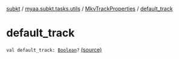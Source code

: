 [subkt](../../index.md) / [myaa.subkt.tasks.utils](../index.md) / [MkvTrackProperties](index.md) / [default_track](./default_track.md)

# default_track

`val default_track: `[`Boolean`](https://kotlinlang.org/api/latest/jvm/stdlib/kotlin/-boolean/index.html)`?` [(source)](https://github.com/Myaamori/SubKt/blob/0.1.13/src/main/kotlin/myaa/subkt/tasks/utils/mkvmerge.kt#L86)